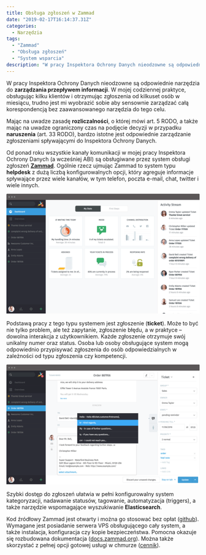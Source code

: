 ```yaml
---
title: Obsługa zgłoszeń w Zammad
date: "2019-02-17T16:14:37.31Z"
categories:
  - Narzędzia
tags:
  - "Zammad"
  - "Obsługa zgłoszeń"
  - "System wsparcia"
description: "W pracy Inspektora Ochrony Danych nieodzowne są odpowiednie narzędzia do zarządzania przepływem informacji. W mojej codziennej praktyce, obsługując kilku klientów i otrzymując zgłoszenia od kilkuset osób w miesiącu, trudno jest mi wyobrazić sobie aby sensownie zarządzać całą korespondencją bez zaawansowanego narzędzia do tego celu."
---
```


W pracy Inspektora Ochrony Danych nieodzowne są odpowiednie narzędzia do **zarządzania przepływem informacji**. W mojej codziennej praktyce, obsługując kilku klientów i otrzymując zgłoszenia od kilkuset osób w miesiącu, trudno jest mi wyobrazić sobie aby sensownie zarządzać całą korespondencją bez zaawansowanego narzędzia do tego celu.

Mając na uwadze zasadę **rozliczalności**, o której mówi art. 5 RODO, a także mając na uwadze ograniczony czas na podjęcie decyzji w przypadku **naruszenia** (art. 33 RODO), bardzo istotne jest odpowiednie zarządzanie zgłoszeniami spływającymi do Inspektora Ochrony Danych.

Od ponad roku wszystkie kanały komunikacji w mojej pracy Inspektora Ochrony Danych (a wcześniej ABI) są obsługiwane przez system obsługi zgłoszeń [**Zammad**](https://zammad.org). Ogólnie rzecz ujmując Zammad to system typu **helpdesk** z dużą liczbą konfigurowalnych opcji, który agreguje informacje spływające przez wiele kanałów, w tym telefon, poczta e-mail, chat, twitter i wiele innych.

![Przykładowy ekran Dashboard Zammad](/media/2019-02-17/zammad-dashboard.png)

Podstawą pracy z tego typu systemem jest zgłoszenie (**ticket**). Może to być nie tylko problem, ale też zapytanie, zgłoszenie błędu, a w praktyce – dowolna interakcja z użytkownikiem. Każde zgłoszenie otrzymuje swój unikalny numer oraz status. Osoba lub osoby obsługujące system mogą odpowiednio przypisywać zgłoszenia do osób odpowiedzialnych w zależności od typu zgłoszenia czy kompetencji.

![Przykładowy ekran Dashboard Ticket](/media/2019-02-17/zammad-ticket.png)

Szybki dostęp do zgłoszeń ułatwia w pełni konfigurowalny system kategoryzacji, nadawanie statusów, tagowanie, automatyzacja (triggers), a także narzędzie wspomagające wyszukiwanie **Elasticsearch**.

Kod źródłowy Zammad jest otwarty i można go stosować bez opłat ([github](https://github.com/zammad/zammad)). Wymagane jest posiadanie serwera VPS obsługującego cały system, a także instalacja, konfiguracja czy kopie bezpieczeństwa. Pomocna okazuje się rozbudowana dokumentacja ([docs.zammad.org](https://docs.zammad.org/en/latest/)). Można także skorzystać z pełnej opcji gotowej usługi w chmurze ([cennik](https://zammad.com/pricing)).